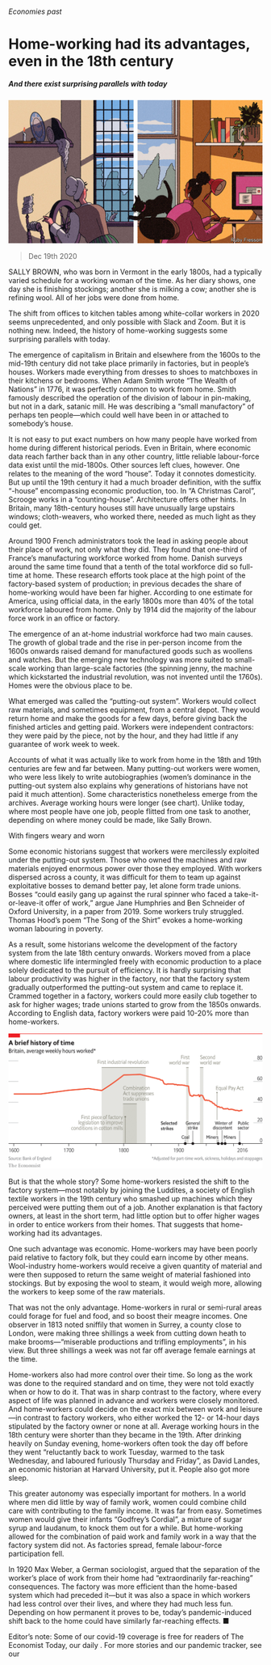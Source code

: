 ###### Economies past

# Home-working had its advantages, even in the 18th century 

##### And there exist surprising parallels with today 

![image](images/20201219_EWD001_0.jpg) 

> Dec 19th 2020 


SALLY BROWN, who was born in Vermont in the early 1800s, had a typically varied schedule for a working woman of the time. As her diary shows, one day she is finishing stockings; another she is milking a cow; another she is refining wool. All of her jobs were done from home.


The shift from offices to kitchen tables among white-collar workers in 2020 seems unprecedented, and only possible with Slack and Zoom. But it is nothing new. Indeed, the history of home-working suggests some surprising parallels with today.



The emergence of capitalism in Britain and elsewhere from the 1600s to the mid-19th century did not take place primarily in factories, but in people’s houses. Workers made everything from dresses to shoes to matchboxes in their kitchens or bedrooms. When Adam Smith wrote “The Wealth of Nations” in 1776, it was perfectly common to work from home. Smith famously described the operation of the division of labour in pin-making, but not in a dark, satanic mill. He was describing a “small manufactory” of perhaps ten people—which could well have been in or attached to somebody’s house. 


It is not easy to put exact numbers on how many people have worked from home during different historical periods. Even in Britain, where economic data reach farther back than in any other country, little reliable labour-force data exist until the mid-1800s. Other sources left clues, however. One relates to the meaning of the word “house”. Today it connotes domesticity. But up until the 19th century it had a much broader definition, with the suffix “-house” encompassing economic production, too. In “A Christmas Carol”, Scrooge works in a “counting-house”. Architecture offers other hints. In Britain, many 18th-century houses still have unusually large upstairs windows; cloth-weavers, who worked there, needed as much light as they could get. 


Around 1900 French administrators took the lead in asking people about their place of work, not only what they did. They found that one-third of France’s manufacturing workforce worked from home. Danish surveys around the same time found that a tenth of the total workforce did so full-time at home. These research efforts took place at the high point of the factory-based system of production; in previous decades the share of home-working would have been far higher. According to one estimate for America, using official data, in the early 1800s more than 40% of the total workforce laboured from home. Only by 1914 did the majority of the labour force work in an office or factory.


The emergence of an at-home industrial workforce had two main causes. The growth of global trade and the rise in per-person income from the 1600s onwards raised demand for manufactured goods such as woollens and watches. But the emerging new technology was more suited to small-scale working than large-scale factories (the spinning jenny, the machine which kickstarted the industrial revolution, was not invented until the 1760s). Homes were the obvious place to be. 


What emerged was called the “putting-out system”. Workers would collect raw materials, and sometimes equipment, from a central depot. They would return home and make the goods for a few days, before giving back the finished articles and getting paid. Workers were independent contractors: they were paid by the piece, not by the hour, and they had little if any guarantee of work week to week. 


Accounts of what it was actually like to work from home in the 18th and 19th centuries are few and far between. Many putting-out workers were women, who were less likely to write autobiographies (women’s dominance in the putting-out system also explains why generations of historians have not paid it much attention). Some characteristics nonetheless emerge from the archives. Average working hours were longer (see chart). Unlike today, where most people have one job, people flitted from one task to another, depending on where money could be made, like Sally Brown. 

With fingers weary and worn


Some economic historians suggest that workers were mercilessly exploited under the putting-out system. Those who owned the machines and raw materials enjoyed enormous power over those they employed. With workers dispersed across a county, it was difficult for them to team up against exploitative bosses to demand better pay, let alone form trade unions. Bosses “could easily gang up against the rural spinner who faced a take-it-or-leave-it offer of work,” argue Jane Humphries and Ben Schneider of Oxford University, in a paper from 2019. Some workers truly struggled. Thomas Hood’s poem “The Song of the Shirt” evokes a home-working woman labouring in poverty.


As a result, some historians welcome the development of the factory system from the late 18th century onwards. Workers moved from a place where domestic life intermingled freely with economic production to a place solely dedicated to the pursuit of efficiency. It is hardly surprising that labour productivity was higher in the factory, nor that the factory system gradually outperformed the putting-out system and came to replace it. Crammed together in a factory, workers could more easily club together to ask for higher wages; trade unions started to grow from the 1850s onwards. According to English data, factory workers were paid 10-20% more than home-workers. 

![image](images/20201219_XMC156.png) 



But is that the whole story? Some home-workers resisted the shift to the factory system—most notably by joining the Luddites, a society of English textile workers in the 19th century who smashed up machines which they perceived were putting them out of a job. Another explanation is that factory owners, at least in the short term, had little option but to offer higher wages in order to entice workers from their homes. That suggests that home-working had its advantages. 


One such advantage was economic. Home-workers may have been poorly paid relative to factory folk, but they could earn income by other means. Wool-industry home-workers would receive a given quantity of material and were then supposed to return the same weight of material fashioned into stockings. But by exposing the wool to steam, it would weigh more, allowing the workers to keep some of the raw materials. 


That was not the only advantage. Home-workers in rural or semi-rural areas could forage for fuel and food, and so boost their meagre incomes. One observer in 1813 noted sniffily that women in Surrey, a county close to London, were making three shillings a week from cutting down heath to make brooms—“miserable productions and trifling employments”, in his view. But three shillings a week was not far off average female earnings at the time. 


Home-workers also had more control over their time. So long as the work was done to the required standard and on time, they were not told exactly when or how to do it. That was in sharp contrast to the factory, where every aspect of life was planned in advance and workers were closely monitored. And home-workers could decide on the exact mix between work and leisure—in contrast to factory workers, who either worked the 12- or 14-hour days stipulated by the factory owner or none at all. Average working hours in the 18th century were shorter than they became in the 19th. After drinking heavily on Sunday evening, home-workers often took the day off before they went “reluctantly back to work Tuesday, warmed to the task Wednesday, and laboured furiously Thursday and Friday”, as David Landes, an economic historian at Harvard University, put it. People also got more sleep. 


This greater autonomy was especially important for mothers. In a world where men did little by way of family work, women could combine child care with contributing to the family income. It was far from easy. Sometimes women would give their infants “Godfrey’s Cordial”, a mixture of sugar syrup and laudanum, to knock them out for a while. But home-working allowed for the combination of paid work and family work in a way that the factory system did not. As factories spread, female labour-force participation fell. 


In 1920 Max Weber, a German sociologist, argued that the separation of the worker’s place of work from their home had “extraordinarily far-reaching” consequences. The factory was more efficient than the home-based system which had preceded it—but it was also a space in which workers had less control over their lives, and where they had much less fun. Depending on how permanent it proves to be, today’s pandemic-induced shift back to the home could have similarly far-reaching effects. ■


Editor’s note: Some of our covid-19 coverage is free for readers of The Economist Today, our daily . For more stories and our pandemic tracker, see our 

